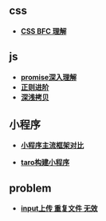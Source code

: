 
## css
- [**CSS BFC 理解**](<https://github.com/quefangfang/note/blob/master/css/BFC.md>)

##  js
- **[promise深入理解](<https://github.com/quefangfang/note/blob/master/js/promise%E6%B7%B1%E5%85%A5%E7%90%86%E8%A7%A3.md>)**
- **[正则进阶](<https://github.com/quefangfang/note/blob/master/js/%E6%AD%A3%E5%88%99%E8%BF%9B%E9%98%B6.md>)**
- **[深浅拷贝](<https://github.com/quefangfang/note/blob/master/js/%E6%B7%B1%E6%B5%85%E6%8B%B7%E8%B4%9D.md>)**
## 小程序
- **[小程序主流框架对比](https://github.com/quefangfang/note/blob/master/weChat/%E5%B0%8F%E7%A8%8B%E5%BA%8F%E4%B8%BB%E6%B5%81%E6%A1%86%E6%9E%B6%E5%AF%B9%E6%AF%94.md)**

- **[taro构建小程序](https://github.com/quefangfang/note/blob/master/weChat/taro%E6%9E%84%E5%BB%BA%E5%B0%8F%E7%A8%8B%E5%BA%8F.md)**

##  problem
- [**input上传 重复文件 无效**](<https://github.com/quefangfang/note/blob/master/problem/%E4%B8%8A%E4%BC%A0.md>)


